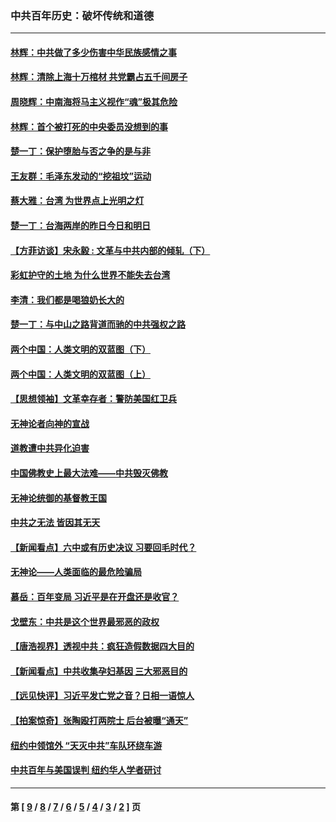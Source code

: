 ### 中共百年历史：破坏传统和道德
---
#### [林辉：中共做了多少伤害中华民族感情之事](../../pages/nf1176114/n14070968.md?09120430) 
#### [林辉：清除上海十万棺材 共党霸占五千间房子](../../pages/nf1176114/n14033735.md?09120430) 
#### [周晓辉：中南海将马主义视作“魂”极其危险](../../pages/nf1176114/n14026892.md?09120430) 
#### [林辉：首个被打死的中央委员没想到的事](../../pages/nf1176114/n13987400.md?09120430) 
#### [楚一丁：保护堕胎与否之争的是与非](../../pages/nf1176114/n13815642.md?09120430) 
#### [王友群：毛泽东发动的“挖祖坟”运动](../../pages/nf1176114/n13723639.md?09120430) 
#### [蔡大雅：台湾 为世界点上光明之灯](../../pages/nf1176114/n13531530.md?09120430) 
#### [楚一丁：台海两岸的昨日今日和明日](../../pages/nf1176114/n13531468.md?09120430) 
#### [【方菲访谈】宋永毅 : 文革与中共内部的倾轧（下）](../../pages/nf1176114/n13486836.md?09120430) 
#### [彩虹护守的土地 为什么世界不能失去台湾](../../pages/nf1176114/n13476849.md?09120430) 
#### [李清：我们都是喝狼奶长大的](../../pages/nf1176114/n13471478.md?09120430) 
#### [楚一丁：与中山之路背道而驰的中共强权之路](../../pages/nf1176114/n13437270.md?09120430) 
#### [两个中国：人类文明的双蓝图（下）](../../pages/nf1176114/n13423132.md?09120430) 
#### [两个中国：人类文明的双蓝图（上）](../../pages/nf1176114/n13422687.md?09120430) 
#### [【思想领袖】文革幸存者：警防美国红卫兵](../../pages/nf1176114/n13339289.md?09120430) 
#### [无神论者向神的宣战](../../pages/nf1176114/n13281535.md?09120430) 
#### [道教遭中共异化迫害](../../pages/nf1176114/n13281463.md?09120430) 
#### [中国佛教史上最大法难——中共毁灭佛教](../../pages/nf1176114/n13281397.md?09120430) 
#### [无神论统御的基督教王国](../../pages/nf1176114/n13281280.md?09120430) 
#### [中共之无法 皆因其无天](../../pages/nf1176114/n13281088.md?09120430) 
#### [【新闻看点】六中或有历史决议 习要回毛时代？](../../pages/nf1176114/n13222895.md?09120430) 
#### [无神论——人类面临的最危险骗局](../../pages/nf1176114/n13196137.md?09120430) 
#### [慕岳：百年变局 习近平是在开盘还是收官？](../../pages/nf1176114/n13206516.md?09120430) 
#### [戈壁东：中共是这个世界最邪恶的政权](../../pages/nf1176114/n13085641.md?09120430) 
#### [【唐浩视界】透视中共：疯狂造假数据四大目的](../../pages/nf1176114/n13080590.md?09120430) 
#### [【新闻看点】中共收集孕妇基因 三大邪恶目的](../../pages/nf1176114/n13077182.md?09120430) 
#### [【远见快评】习近平发亡党之音？日相一语惊人](../../pages/nf1176114/n13074809.md?09120430) 
#### [【拍案惊奇】张陶殴打两院士 后台被曝“通天”](../../pages/nf1176114/n13070496.md?09120430) 
#### [纽约中领馆外 “天灭中共”车队环绕车游](../../pages/nf1176114/n13070693.md?09120430) 
#### [中共百年与美国误判 纽约华人学者研讨](../../pages/nf1176114/n13067969.md?09120430) 

---
#### 第 [ [9](./9.md?09120430) / [8](./8.md?09120430) / [7](./7.md?09120430) / [6](./6.md?09120430) / [5](./5.md?09120430) / [4](./4.md?09120430) / [3](./3.md?09120430) / [2](./2.md?09120430) ] 页
